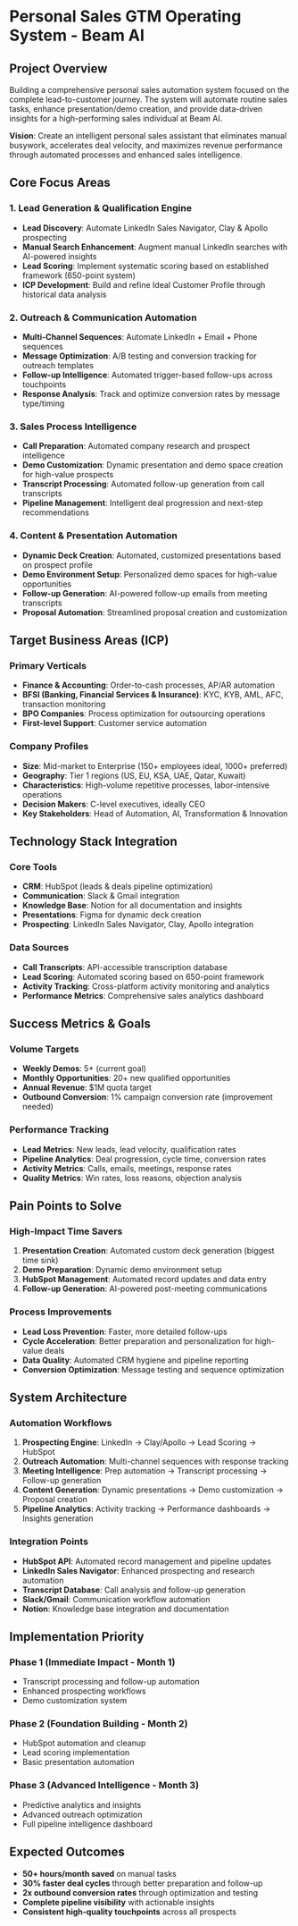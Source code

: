# Personal Sales GTM Operating System - Beam AI

## Project Overview
Building a comprehensive personal sales automation system focused on the complete lead-to-customer journey. The system will automate routine sales tasks, enhance presentation/demo creation, and provide data-driven insights for a high-performing sales individual at Beam AI.

**Vision**: Create an intelligent personal sales assistant that eliminates manual busywork, accelerates deal velocity, and maximizes revenue performance through automated processes and enhanced sales intelligence.

## Core Focus Areas

### 1. Lead Generation & Qualification Engine
- **Lead Discovery**: Automate LinkedIn Sales Navigator, Clay & Apollo prospecting
- **Manual Search Enhancement**: Augment manual LinkedIn searches with AI-powered insights
- **Lead Scoring**: Implement systematic scoring based on established framework (650-point system)
- **ICP Development**: Build and refine Ideal Customer Profile through historical data analysis

### 2. Outreach & Communication Automation
- **Multi-Channel Sequences**: Automate LinkedIn + Email + Phone sequences
- **Message Optimization**: A/B testing and conversion tracking for outreach templates
- **Follow-up Intelligence**: Automated trigger-based follow-ups across touchpoints
- **Response Analysis**: Track and optimize conversion rates by message type/timing

### 3. Sales Process Intelligence
- **Call Preparation**: Automated company research and prospect intelligence
- **Demo Customization**: Dynamic presentation and demo space creation for high-value prospects
- **Transcript Processing**: Automated follow-up generation from call transcripts
- **Pipeline Management**: Intelligent deal progression and next-step recommendations

### 4. Content & Presentation Automation
- **Dynamic Deck Creation**: Automated, customized presentations based on prospect profile
- **Demo Environment Setup**: Personalized demo spaces for high-value opportunities
- **Follow-up Generation**: AI-powered follow-up emails from meeting transcripts
- **Proposal Automation**: Streamlined proposal creation and customization

## Target Business Areas (ICP)

### Primary Verticals
- **Finance & Accounting**: Order-to-cash processes, AP/AR automation
- **BFSI (Banking, Financial Services & Insurance)**: KYC, KYB, AML, AFC, transaction monitoring
- **BPO Companies**: Process optimization for outsourcing operations
- **First-level Support**: Customer service automation

### Company Profiles
- **Size**: Mid-market to Enterprise (150+ employees ideal, 1000+ preferred)
- **Geography**: Tier 1 regions (US, EU, KSA, UAE, Qatar, Kuwait)
- **Characteristics**: High-volume repetitive processes, labor-intensive operations
- **Decision Makers**: C-level executives, ideally CEO
- **Key Stakeholders**: Head of Automation, AI, Transformation & Innovation

## Technology Stack Integration

### Core Tools
- **CRM**: HubSpot (leads & deals pipeline optimization)
- **Communication**: Slack & Gmail integration
- **Knowledge Base**: Notion for all documentation and insights
- **Presentations**: Figma for dynamic deck creation
- **Prospecting**: LinkedIn Sales Navigator, Clay, Apollo integration

### Data Sources
- **Call Transcripts**: API-accessible transcription database
- **Lead Scoring**: Automated scoring based on 650-point framework
- **Activity Tracking**: Cross-platform activity monitoring and analytics
- **Performance Metrics**: Comprehensive sales analytics dashboard

## Success Metrics & Goals

### Volume Targets
- **Weekly Demos**: 5+ (current goal)
- **Monthly Opportunities**: 20+ new qualified opportunities
- **Annual Revenue**: $1M quota target
- **Outbound Conversion**: 1% campaign conversion rate (improvement needed)

### Performance Tracking
- **Lead Metrics**: New leads, lead velocity, qualification rates
- **Pipeline Analytics**: Deal progression, cycle time, conversion rates
- **Activity Metrics**: Calls, emails, meetings, response rates
- **Quality Metrics**: Win rates, loss reasons, objection analysis

## Pain Points to Solve

### High-Impact Time Savers
1. **Presentation Creation**: Automated custom deck generation (biggest time sink)
2. **Demo Preparation**: Dynamic demo environment setup
3. **HubSpot Management**: Automated record updates and data entry
4. **Follow-up Generation**: AI-powered post-meeting communications

### Process Improvements
- **Lead Loss Prevention**: Faster, more detailed follow-ups
- **Cycle Acceleration**: Better preparation and personalization for high-value deals
- **Data Quality**: Automated CRM hygiene and pipeline reporting
- **Conversion Optimization**: Message testing and sequence optimization

## System Architecture

### Automation Workflows
1. **Prospecting Engine**: LinkedIn → Clay/Apollo → Lead Scoring → HubSpot
2. **Outreach Automation**: Multi-channel sequences with response tracking
3. **Meeting Intelligence**: Prep automation → Transcript processing → Follow-up generation
4. **Content Generation**: Dynamic presentations → Demo customization → Proposal creation
5. **Pipeline Analytics**: Activity tracking → Performance dashboards → Insights generation

### Integration Points
- **HubSpot API**: Automated record management and pipeline updates
- **LinkedIn Sales Navigator**: Enhanced prospecting and research automation
- **Transcript Database**: Call analysis and follow-up generation
- **Slack/Gmail**: Communication workflow automation
- **Notion**: Knowledge base integration and documentation

## Implementation Priority

### Phase 1 (Immediate Impact - Month 1)
- Transcript processing and follow-up automation
- Enhanced prospecting workflows
- Demo customization system

### Phase 2 (Foundation Building - Month 2)
- HubSpot automation and cleanup
- Lead scoring implementation
- Basic presentation automation

### Phase 3 (Advanced Intelligence - Month 3)
- Predictive analytics and insights
- Advanced outreach optimization
- Full pipeline intelligence dashboard

## Expected Outcomes
- **50+ hours/month saved** on manual tasks
- **30% faster deal cycles** through better preparation and follow-up
- **2x outbound conversion rates** through optimization and testing
- **Complete pipeline visibility** with actionable insights
- **Consistent high-quality touchpoints** across all prospects